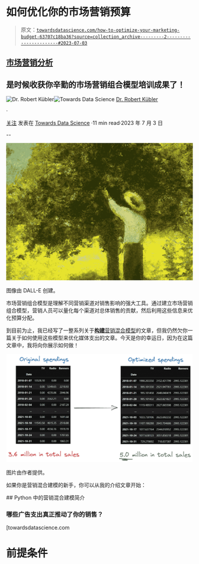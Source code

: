 # 如何优化你的市场营销预算

> 原文：[`towardsdatascience.com/how-to-optimize-your-marketing-budget-63707c18ba36?source=collection_archive---------2-----------------------#2023-07-03`](https://towardsdatascience.com/how-to-optimize-your-marketing-budget-63707c18ba36?source=collection_archive---------2-----------------------#2023-07-03)

## [市场营销分析](https://medium.com/tag/marketing-analytics)

## 是时候收获你辛勤的市场营销组合模型培训成果了！ 

[](https://dr-robert-kuebler.medium.com/?source=post_page-----63707c18ba36--------------------------------)![Dr. Robert Kübler](https://dr-robert-kuebler.medium.com/?source=post_page-----63707c18ba36--------------------------------)[](https://towardsdatascience.com/?source=post_page-----63707c18ba36--------------------------------)![Towards Data Science](https://towardsdatascience.com/?source=post_page-----63707c18ba36--------------------------------) [Dr. Robert Kübler](https://dr-robert-kuebler.medium.com/?source=post_page-----63707c18ba36--------------------------------)

·

[关注](https://medium.com/m/signin?actionUrl=https%3A%2F%2Fmedium.com%2F_%2Fsubscribe%2Fuser%2F6d6b5fb431bf&operation=register&redirect=https%3A%2F%2Ftowardsdatascience.com%2Fhow-to-optimize-your-marketing-budget-63707c18ba36&user=Dr.+Robert+K%C3%BCbler&userId=6d6b5fb431bf&source=post_page-6d6b5fb431bf----63707c18ba36---------------------post_header-----------) 发表在 [Towards Data Science](https://towardsdatascience.com/?source=post_page-----63707c18ba36--------------------------------) ·11 min read·2023 年 7 月 3 日[](https://medium.com/m/signin?actionUrl=https%3A%2F%2Fmedium.com%2F_%2Fvote%2Ftowards-data-science%2F63707c18ba36&operation=register&redirect=https%3A%2F%2Ftowardsdatascience.com%2Fhow-to-optimize-your-marketing-budget-63707c18ba36&user=Dr.+Robert+K%C3%BCbler&userId=6d6b5fb431bf&source=-----63707c18ba36---------------------clap_footer-----------)

--

[](https://medium.com/m/signin?actionUrl=https%3A%2F%2Fmedium.com%2F_%2Fbookmark%2Fp%2F63707c18ba36&operation=register&redirect=https%3A%2F%2Ftowardsdatascience.com%2Fhow-to-optimize-your-marketing-budget-63707c18ba36&source=-----63707c18ba36---------------------bookmark_footer-----------)![](img/d591a198d3af1704d0affe022ea503b5.png)

图像由 DALL-E 创建。

市场营销组合模型是理解不同营销渠道对销售影响的强大工具。通过建立市场营销组合模型，营销人员可以量化每个渠道对总体销售的贡献，然后利用这些信息来优化预算分配。

到目前为止，我已经写了一整系列关于[**构建**营销混合模型](https://kuebler.ai/list/marketing-mix-modeling-cc3268801754)的文章，但我仍然欠你一篇关于如何使用这些模型来优化媒体支出的文章。今天是你的幸运日，因为在这篇文章中，我将向你展示如何做！

![](img/301f2f390f4783a046362ae4ce16ac23.png)

图片由作者提供。

如果你是营销混合建模的新手，你可以从我的介绍文章开始：

[](/introduction-to-marketing-mix-modeling-in-python-d0dd81f4e794?source=post_page-----63707c18ba36--------------------------------) ## Python 中的营销混合建模简介

### 哪些广告支出真正推动了你的销售？

[towardsdatascience.com

# 前提条件
